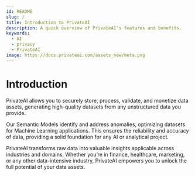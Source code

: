 ```yaml
---
id: README
slug: /
title: Introduction to PrivateAI
description: A quick overview of PrivateAI's features and benefits.
keywords:
  - AI
  - privacy
  - PrivateAI
image: https://docs.privateai.com/assets_new/meta.png
---
```


# Introduction

PrivateAI allows you to securely store, process, validate, and monetize data assets, generating high-quality datasets from any unstructured data you provide.

Our Semantic Models identify and address anomalies, optimizing datasets for Machine Learning applications. This ensures the reliability and accuracy of data, providing a solid foundation for any AI or analytical project.

PrivateAI transforms raw data into valuable insights applicable across industries and domains. Whether you’re in finance, healthcare, marketing, or any other data-intensive industry, PrivateAI empowers you to unlock the full potential of your data assets.
